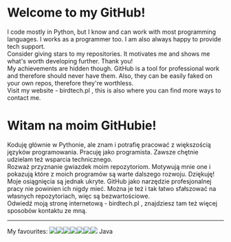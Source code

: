 # Welcome to my GitHub!
I code mostly in Python, but I know and can work with most programming languages. I works as a programmer too. I am also always happy to provide tech support.\
Consider giving stars to my repositories. It motivates me and shows me what's worth developing further. Thank you!\
My achievements are hidden though. GitHub is a tool for professional work and therefore should never have them. Also, they can be easily faked on your own repos, therefore they're worthless.\
Visit my website - birdtech.pl , this is also where you can find more ways to contact me.

# Witam na moim GitHubie!
Koduję głównie w Pythonie, ale znam i potrafię pracować z większością języków programowania. Pracuję jako programista. Zawsze chętnie udzielam też wsparcia technicznego.\
Rozważ przyznanie gwiazdek moim repozytoriom. Motywują mnie one i pokazują które z moich programów są warte dalszego rozwoju. Dziękuję!\
Moje osiągnięcia są jednak ukryte. GitHub jako narzędzie profesjonalnej pracy nie powinien ich nigdy mieć. Można je też i tak łatwo sfałszować na własnych repozytoriach, więc są bezwartościowe. \
Odwiedź moją stronę internetową - birdtech.pl , znajdziesz tam też więcej sposobów kontaktu ze mną.

-----------------------------------------------------------------
My favourites: <img src="https://img.shields.io/badge/Python-FFD43B?style=for-the-badge&logo=python&logoColor=blue"  /><img src="https://img.shields.io/badge/Lua-2C2D72?style=for-the-badge&logo=lua&logoColor=white" /><img src="https://img.shields.io/badge/C%23-239120?style=for-the-badge&logo=c-sharp&logoColor=white" /><img src="https://img.shields.io/badge/.NET-512BD4?style=for-the-badge&logo=dotnet&logoColor=white" /><img src="https://img.shields.io/badge/C%2B%2B-00599C?style=for-the-badge&logo=c%2B%2B&logoColor=white" /><img src="https://img.shields.io/badge/Visual_Studio-5C2D91?style=for-the-badge&logo=visual%20studio&logoColor=white" /><img src="https://img.shields.io/badge/PyCharm-000000.svg?&style=for-the-badge&logo=PyCharm&logoColor=white" /> Java
